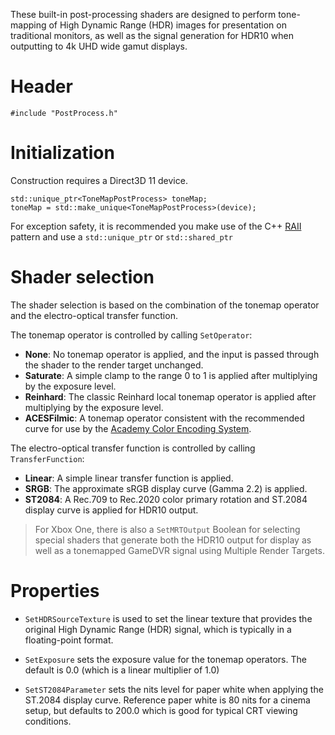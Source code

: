 These built-in post-processing shaders are designed to perform tone-mapping of High Dynamic Range (HDR) images for presentation on traditional monitors, as well as the signal generation for HDR10 when outputting to 4k UHD wide gamut displays.

# Header

    #include "PostProcess.h"

# Initialization
Construction requires a Direct3D 11 device.

    std::unique_ptr<ToneMapPostProcess> toneMap;
    toneMap = std::make_unique<ToneMapPostProcess>(device);

For exception safety, it is recommended you make use of the C++ [RAII](http://en.wikipedia.org/wiki/Resource_Acquisition_Is_Initialization) pattern and use a ``std::unique_ptr`` or ``std::shared_ptr``

# Shader selection

The shader selection is based on the combination of the tonemap operator and the electro-optical transfer function.

The tonemap operator is controlled by calling ``SetOperator``:

* **None**: No tonemap operator is applied, and the input is passed through the shader to the render target unchanged.
* **Saturate**: A simple clamp to the range 0 to 1 is applied after multiplying by the exposure level.
* **Reinhard**: The classic Reinhard local tonemap operator is applied after multiplying by the exposure level.
* **ACESFilmic**: A tonemap operator consistent with the recommended curve for use by the [
Academy Color Encoding System](https://github.com/ampas/aces-dev).

The electro-optical transfer function is controlled by calling ``TransferFunction``:

* **Linear**: A simple linear transfer function is applied.
* **SRGB**: The approximate sRGB display curve (Gamma 2.2) is applied.
* **ST2084**: A Rec.709 to Rec.2020 color primary rotation and ST.2084 display curve is applied for HDR10 output.

> For Xbox One, there is also a ``SetMRTOutput`` Boolean for selecting special shaders that generate both the HDR10 output for display as well as a tonemapped GameDVR signal using Multiple Render Targets.

# Properties

* ``SetHDRSourceTexture`` is used to set the linear texture that provides the original High Dynamic Range (HDR) signal, which is typically in a floating-point format.

* ``SetExposure`` sets the exposure value for the tonemap operators. The default is 0.0 (which is a linear multiplier of 1.0)

* ``SetST2084Parameter`` sets the nits level for paper white when applying the ST.2084 display curve. Reference paper white is 80 nits for a cinema setup, but defaults to 200.0 which is good for typical CRT viewing conditions.

